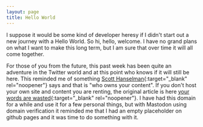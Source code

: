 ```yaml
---
layout: page
title: Hello World
---
```


I suppose it would be some kind of developer heresy if I didn't start out a new journey with a Hello World.  So hi, hello, welcome.  I have no grand plans on what I want to make this long term, but I am sure that over time it will all come together.  

For those of you from the future, this past week has been quite an adventure in the Twitter world and at this point who knows if it will still be here.  This reminded me of something [Scott Hanselman](https://www.hanselman.com/){:target="_blank" rel="noopener"} says and that is "who owns your content".  If you don't host your own site and content you are renting, the original article is here [your words are wasted](https://www.hanselman.com/blog/your-words-are-wasted){:target="_blank" rel="noopener"}.  I have had this domain for a while and use it for a few personal things, but with Mastodon using domain verification it reminded me that I had an empty placeholder on github pages and it was time to do something with it.
